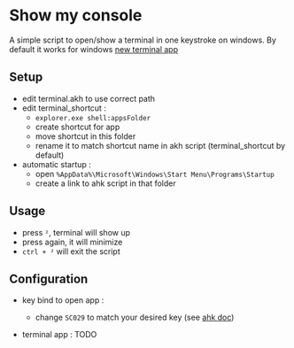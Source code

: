 # Show my console

A simple script to open/show a terminal in one keystroke on windows.
By default it works for windows [new terminal app](https://www.microsoft.com/fr-fr/p/windows-terminal-preview/9n0dx20hk701) 

## Setup

* edit terminal.akh to use correct path
* edit terminal_shortcut : 
    * `explorer.exe shell:appsFolder` 
    * create shortcut for app
    * move shortcut in this folder
    * rename it to match shortcut name in akh script (terminal_shortcut by default)
* automatic startup :
    * open  `%AppData%\Microsoft\Windows\Start Menu\Programs\Startup`
    * create a link to ahk script in that folder

## Usage
* press `²`, terminal will show up
* press again, it will minimize
* `ctrl + ²` will exit the script

## Configuration

* key bind to open app : 
    * change `SC029` to match your desired key (see [ahk doc](https://www.autohotkey.com/docs/KeyList.htm#keyboard))

* terminal app : TODO